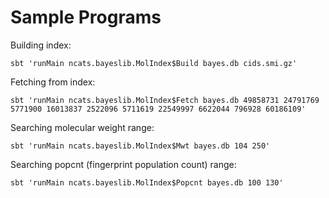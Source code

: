 Sample Programs
===============

Building index:

```
sbt 'runMain ncats.bayeslib.MolIndex$Build bayes.db cids.smi.gz'
```

Fetching from index:

```
sbt 'runMain ncats.bayeslib.MolIndex$Fetch bayes.db 49858731 24791769 5771900 16013837 2522096 5711619 22549997 6622044 796928 60186109'
```

Searching molecular weight range:

```
sbt 'runMain ncats.bayeslib.MolIndex$Mwt bayes.db 104 250'
```

Searching popcnt (fingerprint population count) range:

```
sbt 'runMain ncats.bayeslib.MolIndex$Popcnt bayes.db 100 130'
```
